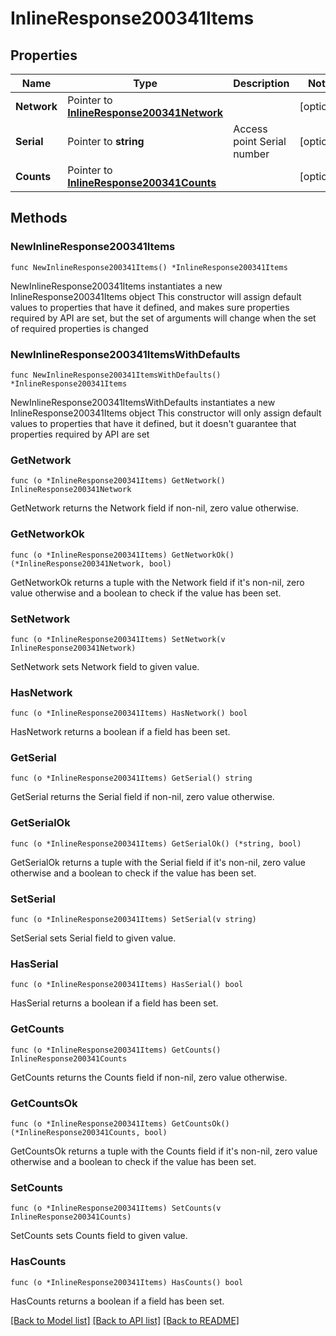 # InlineResponse200341Items

## Properties

Name | Type | Description | Notes
------------ | ------------- | ------------- | -------------
**Network** | Pointer to [**InlineResponse200341Network**](InlineResponse200341Network.md) |  | [optional] 
**Serial** | Pointer to **string** | Access point Serial number | [optional] 
**Counts** | Pointer to [**InlineResponse200341Counts**](InlineResponse200341Counts.md) |  | [optional] 

## Methods

### NewInlineResponse200341Items

`func NewInlineResponse200341Items() *InlineResponse200341Items`

NewInlineResponse200341Items instantiates a new InlineResponse200341Items object
This constructor will assign default values to properties that have it defined,
and makes sure properties required by API are set, but the set of arguments
will change when the set of required properties is changed

### NewInlineResponse200341ItemsWithDefaults

`func NewInlineResponse200341ItemsWithDefaults() *InlineResponse200341Items`

NewInlineResponse200341ItemsWithDefaults instantiates a new InlineResponse200341Items object
This constructor will only assign default values to properties that have it defined,
but it doesn't guarantee that properties required by API are set

### GetNetwork

`func (o *InlineResponse200341Items) GetNetwork() InlineResponse200341Network`

GetNetwork returns the Network field if non-nil, zero value otherwise.

### GetNetworkOk

`func (o *InlineResponse200341Items) GetNetworkOk() (*InlineResponse200341Network, bool)`

GetNetworkOk returns a tuple with the Network field if it's non-nil, zero value otherwise
and a boolean to check if the value has been set.

### SetNetwork

`func (o *InlineResponse200341Items) SetNetwork(v InlineResponse200341Network)`

SetNetwork sets Network field to given value.

### HasNetwork

`func (o *InlineResponse200341Items) HasNetwork() bool`

HasNetwork returns a boolean if a field has been set.

### GetSerial

`func (o *InlineResponse200341Items) GetSerial() string`

GetSerial returns the Serial field if non-nil, zero value otherwise.

### GetSerialOk

`func (o *InlineResponse200341Items) GetSerialOk() (*string, bool)`

GetSerialOk returns a tuple with the Serial field if it's non-nil, zero value otherwise
and a boolean to check if the value has been set.

### SetSerial

`func (o *InlineResponse200341Items) SetSerial(v string)`

SetSerial sets Serial field to given value.

### HasSerial

`func (o *InlineResponse200341Items) HasSerial() bool`

HasSerial returns a boolean if a field has been set.

### GetCounts

`func (o *InlineResponse200341Items) GetCounts() InlineResponse200341Counts`

GetCounts returns the Counts field if non-nil, zero value otherwise.

### GetCountsOk

`func (o *InlineResponse200341Items) GetCountsOk() (*InlineResponse200341Counts, bool)`

GetCountsOk returns a tuple with the Counts field if it's non-nil, zero value otherwise
and a boolean to check if the value has been set.

### SetCounts

`func (o *InlineResponse200341Items) SetCounts(v InlineResponse200341Counts)`

SetCounts sets Counts field to given value.

### HasCounts

`func (o *InlineResponse200341Items) HasCounts() bool`

HasCounts returns a boolean if a field has been set.


[[Back to Model list]](../README.md#documentation-for-models) [[Back to API list]](../README.md#documentation-for-api-endpoints) [[Back to README]](../README.md)


